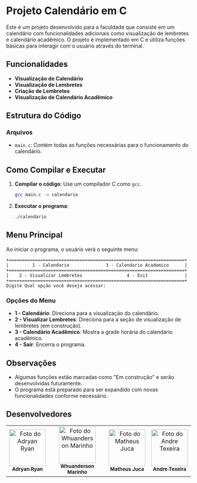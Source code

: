 # Projeto Calendário em C

Este é um projeto desenvolvido para a faculdade que consiste em um calendário com funcionalidades adicionais como visualização de lembretes e calendário acadêmico. O projeto é implementado em C e utiliza funções básicas para interagir com o usuário através do terminal.

## Funcionalidades

- **Visualização de Calendário**
- **Visualização de Lembretes**
- **Criação de Lembretes**
- **Visualização de Calendário Acadêmico**

## Estrutura do Código

### Arquivos

- `main.c`: Contém todas as funções necessárias para o funcionamento do calendário.

## Como Compilar e Executar

1. **Compilar o código**: Use um compilador C como `gcc`.
    ```sh
    gcc main.c -o calendario
    ```
2. **Executar o programa**:
    ```sh
    ./calendario
    ```

## Menu Principal

Ao iniciar o programa, o usuário verá o seguinte menu:

```
+===================================================================+
|         1 - Calendario              3 - Calendario Academico      |
+===================================================================+
|    2 - Visualizar Lembretes                 4 - Exit              |
+===================================================================+
Digite Qual opção você deseja acessar: 
```

### Opções do Menu

- **1 - Calendário**: Direciona para a visualização do calendário.
- **2 - Visualizar Lembretes**: Direciona para a seção de visualização de lembretes (em construção).
- **3 - Calendário Acadêmico**: Mostra a grade horária do calendário acadêmico.
- **4 - Sair**: Encerra o programa.


## Observações

- Algumas funções estão marcadas como "Em construção" e serão desenvolvidas futuramente.
- O programa está preparado para ser expandido com novas funcionalidades conforme necessário.

## Desenvolvedores

<table>
  <tr>
    <td align="center"><a href="https://github.com/Adryanrr"><img src="https://github.com/Adryanrr.png" width="100px;" alt="Foto do Adryan Ryan"/><br /><sub><b>Adryan Ryan</b></sub></a></td>
    <td align="center"><a href="https://github.com/Whuanderson/whuanderson"><img src="https://github.com/Whuanderson/whuanderson.png" width="100px;" alt="Foto do Whuanderson Marinho"/><br /><sub><b>Whuanderson Marinho</b></sub></a></td>
    <td align="center"><a href="https://github.com/MatheusJuK"><img src="https://github.com/MatheusJuK.png" width="100px;" alt="Foto do Matheus Juca"/><br /><sub><b>Matheus Juca</b></sub></a></td>
    <td align="center"><a href="https://github.com/AndreNTeixeira"><img src="https://github.com/AndreNTeixeira.png" width="100px;" alt="Foto do Andre Texeira"/><br /><sub><b>Andre Texeira</b></sub></a></td>
  </tr>
</table>
